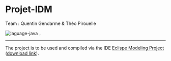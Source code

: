# Projet-IDM

Team : Quentin Gendarme & Théo Pirouelle

<img src="https://img.shields.io/badge/language-java-yellow?style=flat-square" alt="laguage-java" />

<img src="https://www.iri.com/blog/wp-content/uploads/2012/06/eclipse-logo.png" alt="eclipse" style="zoom:10%;" />

---

The project is to be used and compiled via the IDE [Eclispe Modeling Project](https://www.eclipse.org/modeling/) ([download link](https://www.eclipse.org/downloads/packages/release/2022-03/r/eclipse-modeling-tools)).
